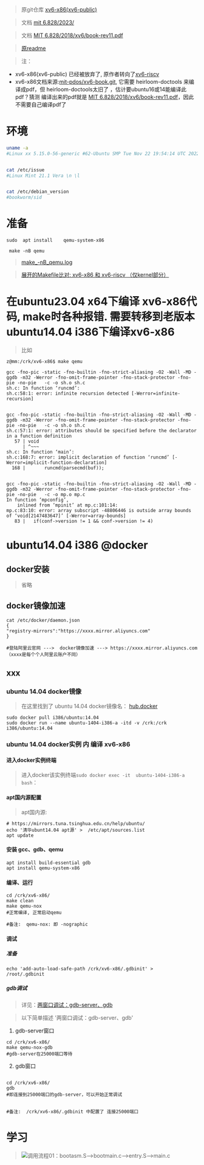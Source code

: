 > 原git仓库 [xv6-x86(xv6-public)](https://github.com/mit-pdos/xv6-public.git) 

> 文档 [mit 6.828/2023/](https://pdos.csail.mit.edu/6.828/2023/)


> 文档 [MIT 6.828/2018/xv6/book-rev11.pdf](https://pdos.csail.mit.edu/6.828/2018/xv6/book-rev11.pdf)


> [原readme](https://github.com/mit-pdos/xv6-public/blob/master/README)

> 注：  
-  xv6-x86(xv6-public) 已经被放弃了, 原作者转向了[xv6-riscv](https://github.com/mit-pdos/xv6-riscv.git)
-  xv6-x86文档来源:[mit-pdos/xv6-book.git](https://github.com/mit-pdos/xv6-book.git), 它需要 heirloom-doctools 来编译成pdf，但 heirloom-doctools太旧了 ，估计要ubuntu16或14能编译此pdf？猜测 编译出来的pdf就是  [MIT 6.828/2018/xv6/book-rev11.pdf](https://pdos.csail.mit.edu/6.828/2018/xv6/book-rev11.pdf)，因此不需要自己编译pdf了

# 环境
```bash
uname -a
#Linux xx 5.15.0-56-generic #62-Ubuntu SMP Tue Nov 22 19:54:14 UTC 2022 x86_64 x86_64 x86_64 GNU/Linux


cat /etc/issue
#Linux Mint 21.1 Vera \n \l


cat /etc/debian_version
#bookworm/sid
```

# 准备
```shell
sudo  apt install    qemu-system-x86

```

```shell
 make -nB qemu
```

> [make_-nB_qemu.log](https://gitcode.net/crk/xv6-public/-/blob/main/study/make_-nB_qemu.log)



> [展开的Makefile比对: xv6-x86 和 xv6-riscv （仅kernel部分）](https://gitcode.net/crk/xv6-public/-/raw/main/study/xv6--x86-cmp-riscv.png)

# 在ubuntu23.04 x64下编译 xv6-x86代码, make时各种报错. 需要转移到老版本ubuntu14.04 i386下编译xv6-x86
> 比如
```
z@mm:/crk/xv6-x86$ make qemu

gcc -fno-pic -static -fno-builtin -fno-strict-aliasing -O2 -Wall -MD -ggdb -m32 -Werror -fno-omit-frame-pointer -fno-stack-protector -fno-pie -no-pie   -c -o sh.o sh.c
sh.c: In function ‘runcmd’:
sh.c:58:1: error: infinite recursion detected [-Werror=infinite-recursion]


gcc -fno-pic -static -fno-builtin -fno-strict-aliasing -O2 -Wall -MD -ggdb -m32 -Werror -fno-omit-frame-pointer -fno-stack-protector -fno-pie -no-pie   -c -o sh.o sh.c
sh.c:57:1: error: attributes should be specified before the declarator in a function definition
   57 | void
      | ^~~~
sh.c: In function ‘main’:
sh.c:168:7: error: implicit declaration of function ‘runcmd’ [-Werror=implicit-function-declaration]
  168 |       runcmd(parsecmd(buf));


gcc -fno-pic -static -fno-builtin -fno-strict-aliasing -O2 -Wall -MD -ggdb -m32 -Werror -fno-omit-frame-pointer -fno-stack-protector -fno-pie -no-pie   -c -o mp.o mp.c
In function ‘mpconfig’,
    inlined from ‘mpinit’ at mp.c:101:14:
mp.c:83:10: error: array subscript -48806446 is outside array bounds of ‘void[2147483647]’ [-Werror=array-bounds]
   83 |   if(conf->version != 1 && conf->version != 4)

```

# ubuntu14.04 i386 @docker

## docker安装
> 省略

## docker镜像加速
```shell
cat /etc/docker/daemon.json 
{
"registry-mirrors":"https://xxxx.mirror.aliyuncs.com"
}

#登陆阿里云官网 --->  docker镜像加速 ---> https://xxxx.mirror.aliyuncs.com  （xxxx是每个个人阿里云账户不同）
```

## xxx
### ubuntu 14.04 docker镜像
> 在这里找到了 ubuntu 14.04 docker镜像名： [hub.docker ](https://hub.docker.com/r/i386/ubuntu/tags?page=1&name=14.04)
```shell
sudo docker pull i386/ubuntu:14.04
sudo docker run --name ubuntu-1404-i386-a -itd -v /crk:/crk i386/ubuntu:14.04
```

### ubuntu 14.04 docker实例 内 编译 xv6-x86
#### 进入docker实例终端
>进入docker该实例终端```sudo docker exec -it  ubuntu-1404-i386-a bash```：


#### apt国内源配置

> apt国内源:
```shell
# https://mirrors.tuna.tsinghua.edu.cn/help/ubuntu/
echo '清华ubunt14.04 apt源' >  /etc/apt/sources.list
apt update
```

#### 安装 gcc、gdb、qemu
```shell
apt install build-essential gdb
apt install qemu-system-x86
```

#### 编译、运行
```shell
cd /crk/xv6-x86/
make clean
make qemu-nox
#正常编译, 正常启动qemu

#备注:  qemu-nox: 即 -nographic 
```

#### 调试
##### 准备
```shell
echo 'add-auto-load-safe-path /crk/xv6-x86/.gdbinit' >   /root/.gdbinit
```

##### gdb调试
> 详见：[两窗口调试：gdb-server、gdb ](https://gitcode.net/crk/xv6-riscv/-/raw/main/pic/gdb01.png)

> 以下简单描述 '两窗口调试：gdb-server、gdb'
1. gdb-server窗口
```shell
cd /crk/xv6-x86/
make qemu-nox-gdb
#gdb-server在25000端口等待
```


2. gdb窗口
```shell

cd /crk/xv6-x86/
gdb
#即连接到25000端口的gdb-server，可以开始正常调试


#备注:  /crk/xv6-x86/.gdbinit 中配置了 连接25000端口
```


# 学习
> ![调用流程01：bootasm.S-->bootmain.c-->entry.S-->main.c](https://gitcode.net/crk/xv6-x86/-/raw/main/study/call_flow_01.png)
